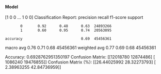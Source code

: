 #### Model
[1 0 0 ... 1 0 0]
Classification Report:
              precision    recall  f1-score   support

           0       0.92      0.48      0.63  24893266
           1       0.60      0.95      0.74  20563095

    accuracy                           0.69  45456361
   macro avg       0.76      0.71      0.68  45456361
weighted avg       0.77      0.69      0.68  45456361

Accuracy: 0.6928762951350197
Confusion Matrix:
[[12018780 12874486]
 [ 1086240 19476855]]
Confusion Matrix (%):
[[26.44025992 28.32273793]
 [ 2.38963255 42.84736959]]
